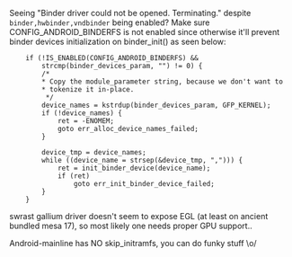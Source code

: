 Seeing "Binder driver could not be opened.  Terminating." despite `binder,hwbinder,vndbinder` being enabled? Make sure CONFIG_ANDROID_BINDERFS is not enabled since otherwise it'll prevent binder devices initialization on binder_init() as seen below:
```
	if (!IS_ENABLED(CONFIG_ANDROID_BINDERFS) &&
	    strcmp(binder_devices_param, "") != 0) {
		/*
		* Copy the module_parameter string, because we don't want to
		* tokenize it in-place.
		 */
		device_names = kstrdup(binder_devices_param, GFP_KERNEL);
		if (!device_names) {
			ret = -ENOMEM;
			goto err_alloc_device_names_failed;
		}

		device_tmp = device_names;
		while ((device_name = strsep(&device_tmp, ","))) {
			ret = init_binder_device(device_name);
			if (ret)
				goto err_init_binder_device_failed;
		}
	}
  ```


swrast gallium driver doesn't seem to expose EGL (at least on ancient bundled mesa 17), so most likely one needs proper GPU support..

Android-mainline has NO skip_initramfs, you can do funky stuff \o/
